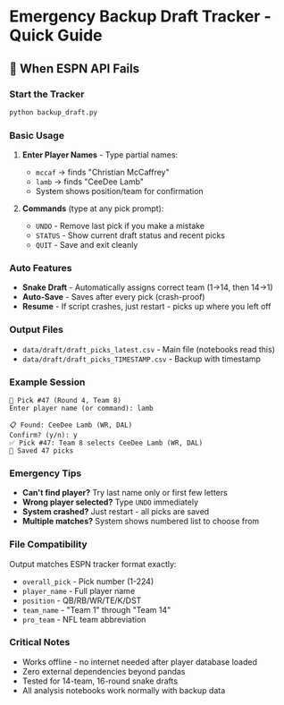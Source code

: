 # Emergency Backup Draft Tracker - Quick Guide

## 🚨 When ESPN API Fails

### Start the Tracker
```bash
python backup_draft.py
```

### Basic Usage

1. **Enter Player Names** - Type partial names:
   - `mccaf` → finds "Christian McCaffrey"
   - `lamb` → finds "CeeDee Lamb"
   - System shows position/team for confirmation

2. **Commands** (type at any pick prompt):
   - `UNDO` - Remove last pick if you make a mistake
   - `STATUS` - Show current draft status and recent picks
   - `QUIT` - Save and exit cleanly

### Auto Features
- **Snake Draft** - Automatically assigns correct team (1→14, then 14→1)
- **Auto-Save** - Saves after every pick (crash-proof)
- **Resume** - If script crashes, just restart - picks up where you left off

### Output Files
- `data/draft/draft_picks_latest.csv` - Main file (notebooks read this)
- `data/draft/draft_picks_TIMESTAMP.csv` - Backup with timestamp

### Example Session
```
📍 Pick #47 (Round 4, Team 8)
Enter player name (or command): lamb

📋 Found: CeeDee Lamb (WR, DAL)
Confirm? (y/n): y
✅ Pick #47: Team 8 selects CeeDee Lamb (WR, DAL)
💾 Saved 47 picks
```

### Emergency Tips
- **Can't find player?** Try last name only or first few letters
- **Wrong player selected?** Type `UNDO` immediately
- **System crashed?** Just restart - all picks are saved
- **Multiple matches?** System shows numbered list to choose from

### File Compatibility
Output matches ESPN tracker format exactly:
- `overall_pick` - Pick number (1-224)
- `player_name` - Full player name
- `position` - QB/RB/WR/TE/K/DST
- `team_name` - "Team 1" through "Team 14"
- `pro_team` - NFL team abbreviation

### Critical Notes
- Works offline - no internet needed after player database loaded
- Zero external dependencies beyond pandas
- Tested for 14-team, 16-round snake drafts
- All analysis notebooks work normally with backup data
